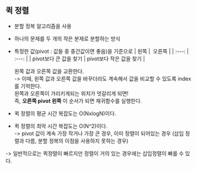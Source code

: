 ## 퀵 정렬

- 분할 정복 알고리즘을 사용
- 하나의 문제를 두 개의 작은 분제로 분할하는 방식
- 특정한 값(pivot : 값들 중 중간값이면 좋음)을 기준으로
  | 왼쪽 |  오른쪽 |
  | :---: | :---: |
  | pivot보다 큰 값을 찾기 | pivot보다 작은 값을 찾기 |
  </br>

  왼쪽 값과 오른쪽 값을 교환한다.  
  -> 이때, 왼쪽 값과 오른쪽 값을 바꾸더라도 계속해서 값을 비교할 수 있도록 index를 기억한다.  
  왼쪽과 오른쪽이 가리키게되는 위치가 엇갈리게 되면!  
  즉, **오른쪽 pivot 왼쪽** 이 순서가 되면 재귀함수를 실행한다.

- 퀵 정렬의 평균 시간 복잡도는 O(NxlogN)이다.
- 퀵 정렬의 최악 시간 복잡도는 O(N^2)이다.  
  -> pivot 값이 계속 가장 작거나 가장 큰 경우, 이미 정렬이 되어있는 경우 (삽입 정렬과 다름, 분할 정복의 이점을 사용하지 못하는 경우)

-> 일반적으로는 퀵정렬이 빠르지만 정렬이 거의 있는 경우에는 삽입정렬이 빠를 수 있다.
